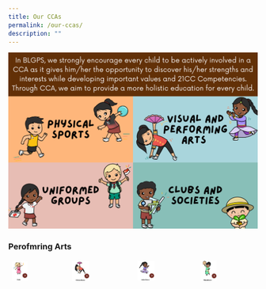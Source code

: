 ```yaml
---
title: Our CCAs
permalink: /our-ccas/
description: ""
---
```

![](/images/Website%20-%20CCA%20brief.png)

<h3>Perofmring Arts</h3>

<table>
<thead>
  <tr>
    <td><a href="/our-ccas/Performing-Arts/choir/"><img src="/images/choir1.png"  style="width:30%"></a></td>
    <td><a href="/our-ccas/Performing-Arts/choir/"><img src="/images/chinese%20dance.png"  style="width:30%"></a></td>
    <td><a href="/our-ccas/Performing-Arts/indian-dance/"><img src="/images/indian%20dance1.png"  style="width:30%"></a></td>
    <td><a href="/our-ccas/Performing-Arts/malay-dance/"><img src="/images/malay%20dance.png"  style="width:30%"></a></td>
  </tr>
</thead>
</table>

